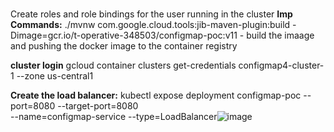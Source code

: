 # 
Create roles and role bindings for the user running in the cluster 
**Imp Commands:**
 ./mvnw com.google.cloud.tools:jib-maven-plugin:build -Dimage=gcr.io/t-operative-348503/configmap-poc:v11 - build the imaage and pushing the docker image to the container registry 

**cluster login**
gcloud container clusters get-credentials configmap4-cluster-1 --zone us-central1

**Create the load balancer:**
kubectl expose deployment configmap-poc --port=8080 --target-port=8080 \
--name=configmap-service --type=LoadBalancer![image](https://user-images.githubusercontent.com/48531454/171909256-698464e1-fba0-40eb-80ad-75b3afc5e4a4.png)
